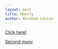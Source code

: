 ```yaml
---
layout: post
title: Moovly
author: Abraham Levine
---
```


[Click here!](http://arcetera.github.io/moovly/start.html)

[Second moov](http://arcetera.github.io/moovly/start.html)
